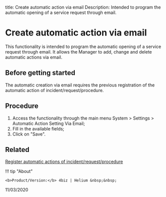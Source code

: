 title: Create automatic action via email
Description: Intended to program the automatic opening of a service request through email.

# Create automatic action via email

This functionality is intended to program the automatic opening of a service request through email. It allows the Manager to add, change and delete automatic actions via email.

## Before getting started

The automatic creation via email requires the previous registration of the automatic action of incident/request/procedure.

## Procedure


1.	Access the functionality through the main menu System > Settings > Automatic Action Setting Via Email;
2.	Fill in the available fields;
3.	Click on "Save".


Related
-------

[Register automatic actions of incident/request/procedure](/en-us/4biz-helium/additional-features/automation-of-operation/configuration/register-automatic-actions-incident-request-procedure.html)

!!! tip "About"

    <b>Product/Version:</b> 4biz | Helium &nbsp;&nbsp;
   11/03/2020
